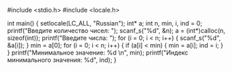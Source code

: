 #include <stdio.h>
#include <locale.h>

int main() {
	setlocale(LC_ALL, "Russian");
	int* a;
	int n, min, i, ind = 0;
	printf("Введите количество чисел: ");
	scanf_s("%d", &n);
	a = (int*)calloc(n, sizeof(int));
	printf("Введите числа: ");
	for (i = 0; i < n; i++)
	{
		scanf_s("%d", &a[i]);
	}
	min = a[0];
	for (i = 0; i < n; i++)
	{
		if (a[i] < min)
		{
			min = a[i];
			ind = i;
		}
	}
	printf("Минимальное значение: %d \n", min);
	printf("Индекс минимального значения: %d", ind);
}
